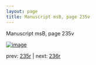 ```yaml
---
layout: page
title: Manuscript msB, page 235v
---
```


Manuscript msB, page 235v

[![image](http://www.homermultitext.org/iipsrv?OBJ=IIP,1.0&FIF=/project/homer/pyramidal/deepzoom/hmt/vbbifolio/pending/vb_235v_236r.tif&WID=100&CVT=JPEG)](http://www.homermultitext.org/ict2/?urn=urn:cite2:hmt:vbbifolio.pending:vb_235v_236r)

prev:  [235r](../235r) | next:  [236r](../236r)

